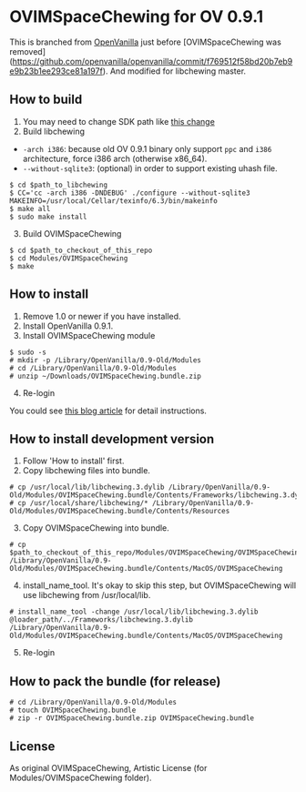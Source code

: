# OVIMSpaceChewing for OV 0.9.1

This is branched from [OpenVanilla](https://github.com/openvanilla/openvanilla) just before [OVIMSpaceChewing was removed]
(https://github.com/openvanilla/openvanilla/commit/f769512f58bd20b7eb9e9b23b1ee293ce81a197f). And modified for libchewing master.

## How to build
1. You may need to change SDK path like [this change](https://github.com/chewing/openvanilla-chewing/commit/3d095d8fe067456994f04a2ec0cc18dee2895cbe)
2. Build libchewing
  - `-arch i386`: because old OV 0.9.1 binary only support `ppc` and `i386` architecture, force i386 arch (otherwise x86_64).
  - `--without-sqlite3`: (optional) in order to support existing uhash file.
  
 ```
 $ cd $path_to_libchewing
 $ CC='cc -arch i386 -DNDEBUG' ./configure --without-sqlite3 MAKEINFO=/usr/local/Cellar/texinfo/6.3/bin/makeinfo
 $ make all
 $ sudo make install
 ```

3. Build OVIMSpaceChewing

 ```
 $ cd $path_to_checkout_of_this_repo
 $ cd Modules/OVIMSpaceChewing
 $ make
 ```

## How to install
1. Remove 1.0 or newer if you have installed.
2. Install OpenVanilla 0.9.1.
3. Install OVIMSpaceChewing module

 ```
 $ sudo -s
 # mkdir -p /Library/OpenVanilla/0.9-Old/Modules
 # cd /Library/OpenVanilla/0.9-Old/Modules
 # unzip ~/Downloads/OVIMSpaceChewing.bundle.zip
 ```

4. Re-login

You could see [this blog article](http://ephrain.pixnet.net/blog/post/62635034) for detail instructions.

## How to install development version
1. Follow 'How to install' first.
2. Copy libchewing files into bundle.

 ```
 # cp /usr/local/lib/libchewing.3.dylib /Library/OpenVanilla/0.9-Old/Modules/OVIMSpaceChewing.bundle/Contents/Frameworks/libchewing.3.dylib
 # cp /usr/local/share/libchewing/* /Library/OpenVanilla/0.9-Old/Modules/OVIMSpaceChewing.bundle/Contents/Resources
 ```

3. Copy OVIMSpaceChewing into bundle.

 ```
 # cp $path_to_checkout_of_this_repo/Modules/OVIMSpaceChewing/OVIMSpaceChewing.dylib /Library/OpenVanilla/0.9-Old/Modules/OVIMSpaceChewing.bundle/Contents/MacOS/OVIMSpaceChewing
 ```

4. install_name_tool. It's okay to skip this step, but OVIMSpaceChewing will use libchewing from /usr/local/lib.

 ```
 # install_name_tool -change /usr/local/lib/libchewing.3.dylib @loader_path/../Frameworks/libchewing.3.dylib /Library/OpenVanilla/0.9-Old/Modules/OVIMSpaceChewing.bundle/Contents/MacOS/OVIMSpaceChewing
 ```

5. Re-login

## How to pack the bundle (for release)
```
# cd /Library/OpenVanilla/0.9-Old/Modules
# touch OVIMSpaceChewing.bundle
# zip -r OVIMSpaceChewing.bundle.zip OVIMSpaceChewing.bundle
```

## License
As original OVIMSpaceChewing, Artistic License (for Modules/OVIMSpaceChewing folder).
